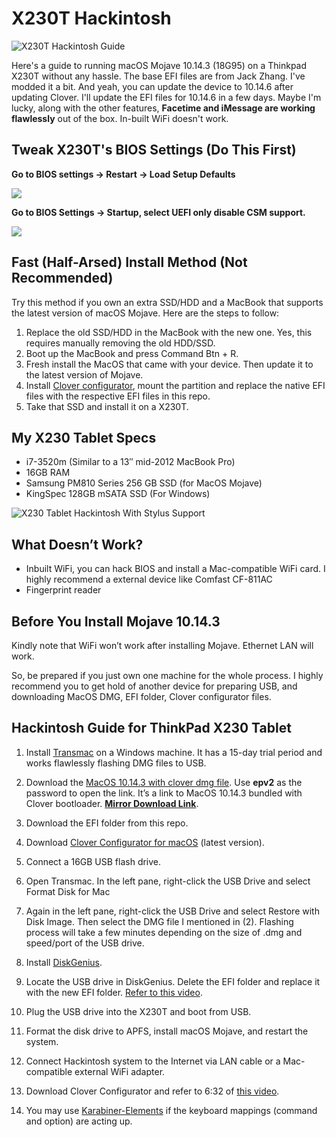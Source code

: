 # X230T Hackintosh

![X230T Hackintosh Guide](https://mighil.com/wp-content/uploads/2019/07/thinkpad-x230t-hackintosh.jpg)

Here's a guide to running macOS Mojave 10.14.3 (18G95) on a Thinkpad X230T without any hassle. The base EFI files are from Jack Zhang. I've modded it a bit. And yeah, you can update the device to 10.14.6 after updating Clover. I'll update the EFI files for 10.14.6 in a few days. Maybe I'm lucky, along with the other features, **Facetime and iMessage are working flawlessly** out of the box. In-built WiFi doesn't work.

## Tweak X230T's BIOS Settings (Do This First)

**Go to BIOS settings → Restart → Load Setup Defaults**

![](https://mighil.com/wp-content/uploads/2019/07/x230t-bios-default-settings.jpg)

**Go to BIOS Settings → Startup, select UEFI only disable CSM support.**

![](https://mighil.com/wp-content/uploads/2019/07/x230t-bios-csm-no.jpg)

## Fast (Half-Arsed) Install Method (Not Recommended)

Try this method if you own an extra SSD/HDD and a MacBook that supports the latest version of macOS Mojave. Here are the steps to follow:

1. Replace the old SSD/HDD in the MacBook with the new one. Yes, this requires manually removing the old HDD/SSD.
2. Boot up the MacBook and press Command Btn + R.
3. Fresh install the MacOS that came with your device. Then update it to the latest version of Mojave.
4. Install [Clover configurator](https://mackie100projects.altervista.org/download-clover-configurator/), mount the partition and replace the native EFI files with the respective EFI files in this repo.
5. Take that SSD and install it on a X230T. 

## My X230 Tablet Specs

* i7-3520m (Similar to a 13″ mid-2012 MacBook Pro)
* 16GB RAM
* Samsung PM810 Series 256 GB SSD (for MacOS Mojave)
* KingSpec 128GB mSATA SSD (For Windows)

![X230 Tablet Hackintosh With Stylus Support](https://res.cloudinary.com/mighil/image/upload/v1563945739/x230t-digitizer-pen-hackintosh_hhqgdr.gif)

## What Doesn’t Work?

* Inbuilt WiFi, you can hack BIOS and install a Mac-compatible WiFi card. I highly recommend a external device like Comfast CF-811AC
* Fingerprint reader

## Before You Install Mojave 10.14.3

Kindly note that WiFi won’t work after installing Mojave. Ethernet LAN will work.

So, be prepared if you just own one machine for the whole process. I highly recommend you to get hold of another device for preparing USB, and downloading MacOS DMG, EFI folder, Clover configurator files.

## Hackintosh Guide for ThinkPad X230 Tablet

1. Install [Transmac](https://www.acutesystems.com/scrtm.htm) on a Windows machine. It has a 15-day trial period and works flawlessly flashing DMG files to USB.

2. Download the [MacOS 10.14.3 with clover dmg file](https://pan.baidu.com/s/1Kv9XldS0GQVzsVu8fk9yPQ). Use **epv2** as the password to open the link. It’s a link to MacOS 10.14.3 bundled with Clover bootloader. **[Mirror Download Link](https://mirrors.dtops.cc/iso/MacOS/daliansky_macos/macOS%20Mojave%2010.14.3%2818D42%29%20Installer%20with%20Clover%204859.dmg)**.

3. Download the EFI folder from this repo.

4. Download [Clover Configurator for macOS](https://mackie100projects.altervista.org/download-clover-configurator/) (latest version).

5. Connect a 16GB USB flash drive.

6. Open Transmac. In the left pane, right-click the USB Drive and select Format Disk for Mac

7. Again in the left pane, right-click the USB Drive and select Restore with Disk Image. Then select the DMG file I mentioned in (2). Flashing process will take a few minutes depending on the size of .dmg and speed/port of the USB drive.

8. Install [DiskGenius](https://www.diskgenius.com/).

9. Locate the USB drive in DiskGenius. Delete the EFI folder and replace it with the new EFI folder. [Refer to this video](https://youtu.be/u15vmZ9obJY?t=75).

10. Plug the USB drive into the X230T and boot from USB.

11. Format the disk drive to APFS, install macOS Mojave, and restart the system.

12. Connect Hackintosh system to the Internet via LAN cable or a Mac-compatible external WiFi adapter.

13. Download Clover Configurator and refer to 6:32 of [this video](https://youtu.be/u15vmZ9obJY?t=391).

14. You may use [Karabiner-Elements](https://pqrs.org/osx/karabiner/) if the keyboard mappings (command and option) are acting up.

